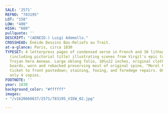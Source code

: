 ```yaml
---
SALE: '2571'
REFNO: "783195"
LOT: "158"
LOW: "400"
HIGH: "600"
pullquote: ''
DESCRIPT: "(AENEID.) Luigi Ademollo."
CROSSHEAD: Énéide Dessins Bas-Reliefs au Trait.
at-a-glance: Paris, circa 1830
TYPESET: 4 letterpress pages of condensed verse in French and 30 lithographed plates
  (including pictorial title) illustrating scenes from Virgil's epic tale of mythological
  Trojan hero Aeneas. Large oblong folio, 10½x22 inches, original cloth-backed marbled
  boards, worn and rebacked preserving most of original spine, "Morel Poupeterie"
  ticket to front pastedown; staining, foxing, and foredege repairs. OCLC locates
  only 4 copies.
FOOTNOTE: ''
year: 1830
background_color: "#ffffff"
images:
- "/v1620660637/2571/783195_VIEW_02.jpg"

---
```

